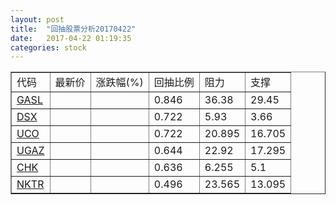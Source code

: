 ```yaml
---
layout: post
title:  "回抽股票分析20170422"
date:   2017-04-22 01:19:35
categories: stock
---
```

<script type="text/javascript">
var stockList = []
stockList.push('gb_gasl');
stockList.push('gb_dsx');
stockList.push('gb_uco');
stockList.push('gb_ugaz');
stockList.push('gb_chk');
stockList.push('gb_nktr');
</script>
<table border="1">
 <tr>
 <td>代码</td>
 <td>最新价</td>
 <td>涨跌幅(%)</td>
 <td>回抽比例</td>
 <td>阻力</td>
 <td>支撑</td>
</tr>
  <tr id="gasl">
  <td><a href="http://stock.finance.sina.com.cn/usstock/quotes/GASL.html" target="_blank">GASL</a></td><td></td><td></td><td>0.846</td><td>36.38</td><td>29.45</td></tr>
  <tr id="dsx">
  <td><a href="http://stock.finance.sina.com.cn/usstock/quotes/DSX.html" target="_blank">DSX</a></td><td></td><td></td><td>0.722</td><td>5.93</td><td>3.66</td></tr>
  <tr id="uco">
  <td><a href="http://stock.finance.sina.com.cn/usstock/quotes/UCO.html" target="_blank">UCO</a></td><td></td><td></td><td>0.722</td><td>20.895</td><td>16.705</td></tr>
  <tr id="ugaz">
  <td><a href="http://stock.finance.sina.com.cn/usstock/quotes/UGAZ.html" target="_blank">UGAZ</a></td><td></td><td></td><td>0.644</td><td>22.92</td><td>17.295</td></tr>
  <tr id="chk">
  <td><a href="http://stock.finance.sina.com.cn/usstock/quotes/CHK.html" target="_blank">CHK</a></td><td></td><td></td><td>0.636</td><td>6.255</td><td>5.1</td></tr>
  <tr id="nktr">
  <td><a href="http://stock.finance.sina.com.cn/usstock/quotes/NKTR.html" target="_blank">NKTR</a></td><td></td><td></td><td>0.496</td><td>23.565</td><td>13.095</td></tr>
</table>
